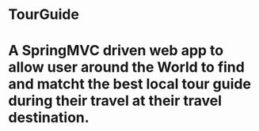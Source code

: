 # TourGuide

# A SpringMVC driven web app to allow user around the World to find and matcht the best local tour guide during their travel at their travel destination.
